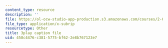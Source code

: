 ```yaml
---
content_type: resource
description: ''
file: https://ol-ocw-studio-app-production.s3.amazonaws.com/courses/2-003sc-engineering-dynamics-fall-2011/458c4476c3815775bf622e8b767123e7_jROTMB142T0.vtt
file_type: application/x-subrip
resourcetype: Other
title: 3play caption file
uid: 458c4476-c381-5775-bf62-2e8b767123e7
---
```

